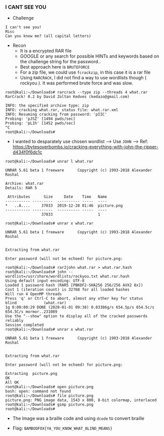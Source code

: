 ### I CANT SEE YOU

* Challenge
```
I can't see you!
Misc
Can you know me? (all capital letters)
```

* Recon
  - It is a encrypted RAR file
  - GOOGLE or any search for possible HINTs and keywords based on the challenge string for the password..
  - Best approach here is `BRUTEFORCE`
  - For a zip file, we could use `fcrackzip`, in this case it is a rar file
  - Using `RARCRACK`, I did not find a way to use wordlists though ( rockyou ). It was performed brute force and was slow.
```
root@kali:~/Downloads# rarcrack --type zip --threads 4 what.rar 
RarCrack! 0.2 by David Zoltan Kedves (kedazo@gmail.com)

INFO: the specified archive type: zip
INFO: cracking what.rar, status file: what.rar.xml
INFO: Resuming cracking from password: 'pIIC'
Probing: 'pJSZ' [1494 pwds/sec]
Probing: 'pL1h' [1452 pwds/sec]
^C
root@kali:~/Downloads# 
``` 

  - I wanted to desparately use chosen wordlist --> Use `JOHN` --> Ref: https://bytesoverbombs.io/cracking-everything-with-john-the-ripper-d434f0f6dc1c
```
root@kali:~/Downloads# unrar l what.rar 

UNRAR 5.61 beta 1 freeware      Copyright (c) 1993-2018 Alexander Roshal

Archive: what.rar
Details: RAR 5

 Attributes      Size     Date    Time   Name
----------- ---------  ---------- -----  ----
*   ..A....     37033  2019-12-28 01:46  picture.png
----------- ---------  ---------- -----  ----
                37033                    1

root@kali:~/Downloads# unrar x what.rar 

UNRAR 5.61 beta 1 freeware      Copyright (c) 1993-2018 Alexander Roshal


Extracting from what.rar

Enter password (will not be echoed) for picture.png: 

root@kali:~/Downloads# rar2john what.rar > what.rar.hash
root@kali:~/Downloads# john --wordlist=/usr/share/wordlists/rockyou.txt what.rar.hash 
Using default input encoding: UTF-8
Loaded 1 password hash (RAR5 [PBKDF2-SHA256 256/256 AVX2 8x])
Cost 1 (iteration count) is 32768 for all loaded hashes
Will run 4 OpenMP threads
Press 'q' or Ctrl-C to abort, almost any other key for status
blind            (what.rar)
1g 0:00:00:29 DONE (2020-01-01 09:38) 0.03386g/s 654.5p/s 654.5c/s 654.5C/s mormor..231089
Use the "--show" option to display all of the cracked passwords reliably
Session completed
root@kali:~/Downloads# unrar x what.rar 

UNRAR 5.61 beta 1 freeware      Copyright (c) 1993-2018 Alexander Roshal


Extracting from what.rar

Enter password (will not be echoed) for picture.png: 

Extracting  picture.png                                               OK 
All OK
root@kali:~/Downloads# open picture.png 
bash: open: command not found
root@kali:~/Downloads# file picture.png 
picture.png: PNG image data, 1543 x 800, 8-bit colormap, interlaced
root@kali:~/Downloads# gimp picture.png
root@kali:~/Downloads# 
```

* The Image was a braille code and using `dcode` to convert braille

* Flag: `BAMBOOFOX{YA_YOU_KNOW_WHAT_BLIND_MEANS}`